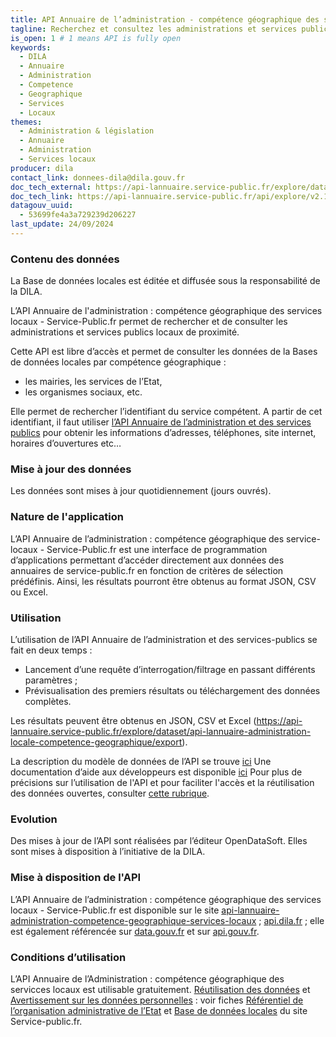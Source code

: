 ```yaml
---
title: API Annuaire de l’administration - compétence géographique des services locaux
tagline: Recherchez et consultez les administrations et services publics locaux de proximité.
is_open: 1 # 1 means API is fully open
keywords:
  - DILA
  - Annuaire
  - Administration
  - Competence
  - Geographique
  - Services
  - Locaux
themes:
  - Administration & législation
  - Annuaire
  - Administration
  - Services locaux
producer: dila
contact_link: donnees-dila@dila.gouv.fr
doc_tech_external: https://api-lannuaire.service-public.fr/explore/dataset/api-lannuaire-administration-locale-competence-geographique/information/
doc_tech_link: https://api-lannuaire.service-public.fr/api/explore/v2.1/swagger.json
datagouv_uuid:
  - 53699fe4a3a729239d206227
last_update: 24/09/2024
---
```


### Contenu des données

La Base de données locales est éditée et diffusée sous la responsabilité de la DILA.

L’API Annuaire de l'administration : compétence géographique des services locaux - Service-Public.fr permet de rechercher et de consulter les administrations et services publics locaux de proximité.

Cette API est libre d’accès et permet de consulter les données de la Bases de données locales par compétence géographique :

- les mairies, les services de l’Etat,
- les organismes sociaux, etc.

Elle permet de rechercher l’identifiant du service compétent.
A partir de cet identifiant, il faut utiliser [l’API Annuaire de l’administration et des services publics](https://api-lannuaire.service-public.fr/explore/dataset/api-lannuaire-administration/api) pour obtenir les informations d’adresses, téléphones, site internet, horaires d’ouvertures etc…

### Mise à jour des données

Les données sont mises à jour quotidiennement (jours ouvrés). 

### Nature de l'application

L’API Annuaire de l’administration : compétence géographique des service-locaux - Service-Public.fr est une interface de programmation d’applications permettant d’accéder directement aux données des annuaires de service-public.fr en fonction de critères de sélection prédéfinis.
Ainsi, les résultats pourront être obtenus au format JSON, CSV ou Excel.

### Utilisation

L’utilisation de l’API Annuaire de l’administration et des services-publics se fait en deux temps :

- Lancement d’une requête d’interrogation/filtrage en passant différents paramètres ;
- Prévisualisation des premiers résultats ou téléchargement des données complètes.

Les résultats peuvent être obtenus en JSON, CSV et Excel (https://api-lannuaire.service-public.fr/explore/dataset/api-lannuaire-administration-locale-competence-geographique/export).

La description du modèle de données de l’API se trouve [ici](https://api-lannuaire.service-public.fr/explore/dataset/api-lannuaire-administration-locale-competence-geographique/information)
Une documentation d’aide aux développeurs est disponible [ici](https://api-lannuaire.service-public.fr/explore/dataset/api-lannuaire-administration-locale-competence-geographique/information)
Pour plus de précisions sur l’utilisation de l'API et pour faciliter l'accès et la réutilisation des données ouvertes, consulter [cette rubrique](https://academy.opendatasoft.com).

### Evolution

Des mises à jour de l’API sont réalisées par l’éditeur OpenDataSoft. Elles sont mises à disposition à l’initiative de la DILA.

### Mise à disposition de l'API

L’API Annuaire de l’administration : compétence géographique des services locaux - Service-Public.fr est disponible sur le site [api-lannuaire-administration-competence-geographique-services-locaux](https://api-lannuaire.service-public.fr/explore/dataset/api-lannuaire-administration-locale-competence-geographique/api) ; [api.dila.fr](https://www.dila.premier-ministre.gouv.fr/services/api) ; elle est également référencée sur [data.gouv.fr](https://www.data.gouv.fr/fr) et sur [api.gouv.fr](https://api.gouv.fr).

### Conditions d’utilisation

L’API Annuaire de l’Administration : compétence géographique des servicces locaux est utilisable gratuitement.
[Réutilisation des données](https://www.etalab.gouv.fr/wp-content/uploads/2017/04/ETALAB-Licence-Ouverte-v2.0.pdf) et [Avertissement sur les données personnelles](https://echanges.dila.gouv.fr/OPENDATA/AVERTISSEMENT-Donnees_a_caractere_personnel.pdf) :  voir fiches [Référentiel de l’organisation administrative de l’Etat](https://echanges.dila.gouv.fr/OPENDATA/RefOrgaAdminEtat/Documentation/DILA_RefOrgaAdminEtat_Presentation_20231205.pdf) et [Base de données locales](https://echanges.dila.gouv.fr/OPENDATA/Base_donn%C3%A9es_locales/DILA_BASE_DONNEES_LOCALES_SERVICE-PUBLIC_FR_Presentation_20231205.pdf) du site Service-public.fr.